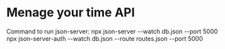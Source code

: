 # Menage your time API
Command to run json-server:
npx json-server --watch db.json --port 5000
npx json-server-auth --watch db.json --route routes.json --port 5000

